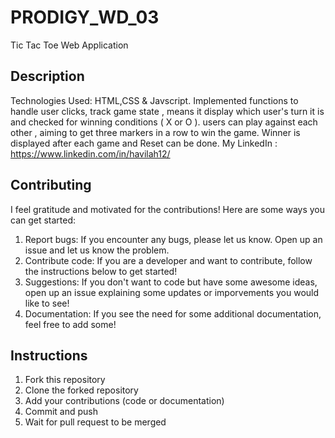 # PRODIGY_WD_03
Tic Tac Toe Web Application

## Description
Technologies Used: HTML,CSS & Javscript.
Implemented functions to handle user clicks, track game state , means it display which user's turn it is and checked  for winning conditions ( X or O ).
users can play against each other , aiming to get three markers in a row to win the game.
Winner is displayed after each game and Reset can  be done.
My LinkedIn : https://www.linkedin.com/in/havilah12/

## Contributing
I feel gratitude and motivated for the contributions! Here are some ways you can get started:
1. Report bugs: If you encounter any bugs, please let us know. Open up an issue and let us know the problem.
2. Contribute code: If you are a developer and want to contribute, follow the instructions below to get started!
3. Suggestions: If you don't want to code but have some awesome ideas, open up an issue explaining some updates or imporvements you would like to see!
4. Documentation: If you see the need for some additional documentation, feel free to add some!

## Instructions
1. Fork this repository
2. Clone the forked repository
3. Add your contributions (code or documentation)
4. Commit and push
5. Wait for pull request to be merged
